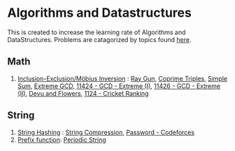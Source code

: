 # Algorithms and Datastructures
This is created to increase the learning rate of Algorithms and DataStructures. Problems are catagorized by topics found [here](https://cp-algorithms.com/).


## Math
1. [Inclusion-Exclusion/](https://cp-algorithms.com/combinatorics/inclusion-exclusion.html)[Möbius Inversion](https://codeforces.com/blog/entry/53925) : [Ray Gun](https://github.com/alhasanmridha/competitive-programming/blob/master/LightOJ/1144%20-%20Ray%20Gun.cpp), [Coprime Triples](https://github.com/alhasanmridha/competitive-programming/blob/master/Codechef/Coprime%20Triples.cpp), [Simple Sum](https://github.com/alhasanmridha/competitive-programming/blob/master/Codechef/Simple%20Sum.cpp), [Extreme GCD](https://github.com/alhasanmridha/competitive-programming/blob/master/LightOJ/1161%20-%20Extreme%20GCD.cpp), [11424 - GCD - Extreme (I)](https://github.com/alhasanmridha/competitive-programming/blob/master/Online%20Judge/11424%20-%20GCD%20-%20Extreme%20(I).cpp), [11426 - GCD - Extreme (II)](https://github.com/alhasanmridha/competitive-programming/blob/master/Online%20Judge/11426%20-%20GCD%20-%20Extreme%20(II).cpp), [Devu and Flowers](https://github.com/alhasanmridha/competitive-programming/blob/master/Codeforces/E%20-%20Devu%20and%20Flowers.cpp), [1124 - Cricket Ranking](https://github.com/alhasanmridha/competitive-programming/blob/master/LightOJ/1124%20-%20Cricket%20Ranking.cpp)
## String
1. [String Hashing](https://cp-algorithms.com/string/string-hashing.html) : [String Compression](https://github.com/alhasanmridha/competitive-programming/blob/master/Codeforces/String%20Compression.cpp), [Password - Codeforces](https://github.com/alhasanmridha/competitive-programming/blob/master/Codeforces/Password%20-%20Codeforces.cpp)
1. [Prefix function](): [Periodic String](https://github.com/alhasanmridha/competitive-programming/blob/master/UVA/Periodic%20String.cpp)

